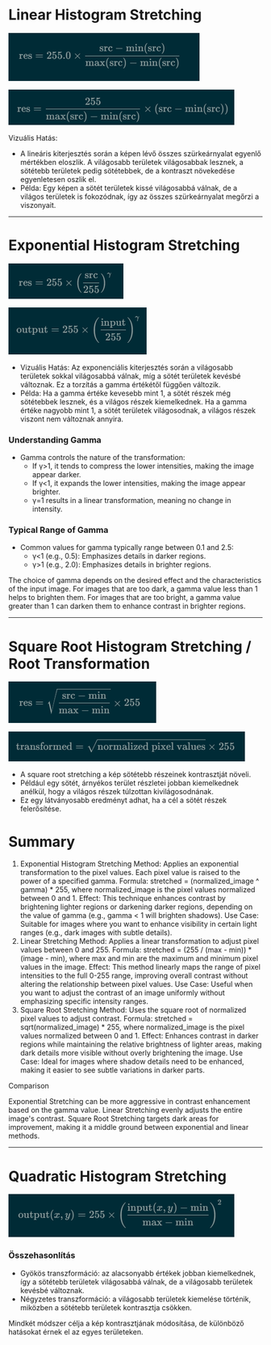 # Linear Histogram Stretching

![lineAR2.png](linear2.png)

![linear3.png](linear3.png)

Vizuális Hatás: 
- A lineáris kiterjesztés során a képen lévő összes szürkeárnyalat egyenlő mértékben eloszlik. A világosabb területek világosabbak lesznek, a sötétebb területek pedig sötétebbek, de a kontraszt növekedése egyenletesen oszlik el.
- Példa: Egy képen a sötét területek kissé világosabbá válnak, de a világos területek is fokozódnak, így az összes szürkeárnyalat megőrzi a viszonyait.

---

# Exponential Histogram Stretching

![linear.png](linear.png)

![exp.png](exp.png)

- Vizuális Hatás: Az exponenciális kiterjesztés során a világosabb területek sokkal világosabbá válnak, míg a sötét területek kevésbé változnak. Ez a torzítás a gamma értékétől függően változik.
- Példa: Ha a gamma értéke kevesebb mint 1, a sötét részek még sötétebbek lesznek, és a világos részek kiemelkednek. Ha a gamma értéke nagyobb mint 1, a sötét területek világosodnak, a világos részek viszont nem változnak annyira.

### Understanding Gamma
- Gamma controls the nature of the transformation:
  - If γ>1, it tends to compress the lower intensities, making the image appear darker.
  - If γ<1, it expands the lower intensities, making the image appear brighter.
  - γ=1 results in a linear transformation, meaning no change in intensity.
### Typical Range of Gamma
- Common values for gamma typically range between 0.1 and 2.5:
  - γ<1 (e.g., 0.5): Emphasizes details in darker regions.
  - γ>1 (e.g., 2.0): Emphasizes details in brighter regions.

The choice of gamma depends on the desired effect and the characteristics of the input image. For images that are too dark, a gamma value less than 1 helps to brighten them. For images that are too bright, a gamma value greater than 1 can darken them to enhance contrast in brighter regions.

---

# Square Root Histogram Stretching / Root Transformation

![root.png](root_transformation.png)

![root2.png](root2_transformation.png)

- A square root stretching a kép sötétebb részeinek kontrasztját növeli. 
- Például egy sötét, árnyékos terület részletei jobban kiemelkednek anélkül, hogy a világos részek túlzottan kivilágosodnának. 
- Ez egy látványosabb eredményt adhat, ha a cél a sötét részek felerősítése.

# Summary

1. Exponential Histogram Stretching
Method: Applies an exponential transformation to the pixel values. Each pixel value is raised to the power of a specified gamma.
Formula: stretched = (normalized_image ^ gamma) * 255, where normalized_image is the pixel values normalized between 0 and 1.
Effect: This technique enhances contrast by brightening lighter regions or darkening darker regions, depending on the value of gamma (e.g., gamma < 1 will brighten shadows).
Use Case: Suitable for images where you want to enhance visibility in certain light ranges (e.g., dark images with subtle details).
2. Linear Stretching
Method: Applies a linear transformation to adjust pixel values between 0 and 255.
Formula: stretched = (255 / (max - min)) * (image - min), where max and min are the maximum and minimum pixel values in the image.
Effect: This method linearly maps the range of pixel intensities to the full 0-255 range, improving overall contrast without altering the relationship between pixel values.
Use Case: Useful when you want to adjust the contrast of an image uniformly without emphasizing specific intensity ranges.
3. Square Root Stretching
Method: Uses the square root of normalized pixel values to adjust contrast.
Formula: stretched = sqrt(normalized_image) * 255, where normalized_image is the pixel values normalized between 0 and 1.
Effect: Enhances contrast in darker regions while maintaining the relative brightness of lighter areas, making dark details more visible without overly brightening the image.
Use Case: Ideal for images where shadow details need to be enhanced, making it easier to see subtle variations in darker parts.

Comparison

Exponential Stretching can be more aggressive in contrast enhancement based on the gamma value.
Linear Stretching evenly adjusts the entire image's contrast.
Square Root Stretching targets dark areas for improvement, making it a middle ground between exponential and linear methods.

---

# Quadratic Histogram Stretching

![quad.png](quadratic.png)

### Összehasonlítás
- Gyökös transzformáció: az alacsonyabb értékek jobban kiemelkednek, így a sötétebb területek világosabbá válnak, de a világosabb területek kevésbé változnak.
- Négyzetes transzformáció: a világosabb területek kiemelése történik, miközben a sötétebb területek kontrasztja csökken.

Mindkét módszer célja a kép kontrasztjának módosítása, de különböző hatásokat érnek el az egyes területeken.
